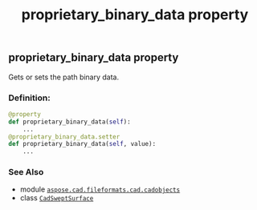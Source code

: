 ﻿---
title: proprietary_binary_data property
second_title: Aspose.CAD for Python via .NET API References
description: 
type: docs
weight: 520
url: /python-net/aspose.cad.fileformats.cad.cadobjects/cadsweptsurface/proprietary_binary_data/
is_root: false
---

## proprietary_binary_data property


Gets or sets the path binary data.
### Definition:
```python
@property
def proprietary_binary_data(self):
    ...
@proprietary_binary_data.setter
def proprietary_binary_data(self, value):
    ...
```

### See Also
* module [`aspose.cad.fileformats.cad.cadobjects`](../../)
* class [`CadSweptSurface`](/cad/python-net/aspose.cad.fileformats.cad.cadobjects/cadsweptsurface)
